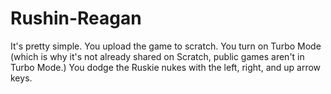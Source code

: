 # Rushin-Reagan
It's pretty simple. You upload the game to scratch. You turn on Turbo Mode (which is why it's not already shared on Scratch, public games aren't in Turbo Mode.) You dodge the Ruskie nukes with the left, right, and up arrow keys.
